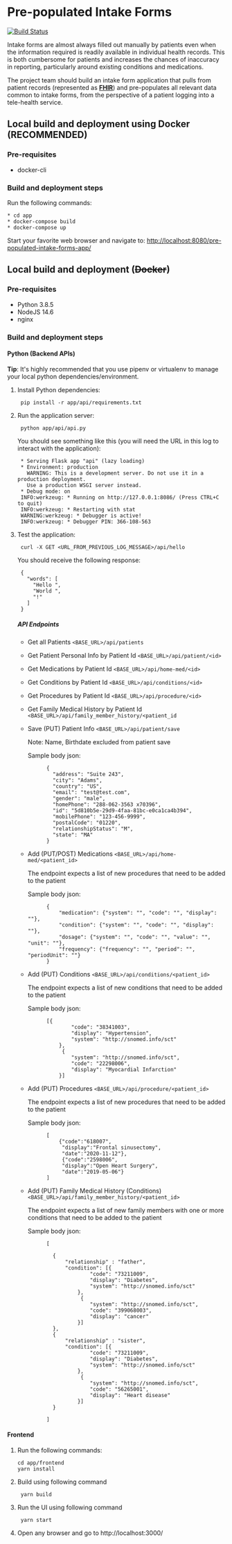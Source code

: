 # Pre-populated Intake Forms

[![Build Status](https://drone.hdap.gatech.edu/api/badges/gt-cs6440-hit-fall2020/Pre-Populated-Intake-Forms/status.svg?ref=refs/heads/stable)](https://drone.hdap.gatech.edu/gt-cs6440-hit-fall2020/Pre-Populated-Intake-Forms)

Intake forms are almost always filled out manually by patients even when the information required 
is readily available in individual health records. This is both cumbersome for patients and increases 
the chances of inaccuracy in reporting, particularly around existing conditions and medications. 

The project team should build an intake form application that pulls from patient records 
(represented as **[FHIR](https://www.hl7.org/fhir/)**) and pre-populates all relevant data common to intake forms, 
from the perspective of a patient logging into a tele-health service.

## Local build and deployment using Docker (RECOMMENDED)

### Pre-requisites
* docker-cli

### Build and deployment steps

Run the following commands:
    
    * cd app
    * docker-compose build
    * docker-compose up
    
Start your favorite web browser and navigate to: 
[http://localhost:8080/pre-populated-intake-forms-app/](http://localhost:8080/pre-populated-intake-forms-app/)

## Local build and deployment (~~Docker~~)

### Pre-requisites
* Python 3.8.5
* NodeJS 14.6
* nginx

### Build and deployment steps

#### Python (Backend APIs)

**Tip**: It's highly recommended that you use pipenv or virtualenv to manage your local python dependencies/environment.

1. Install Python dependencies:

        pip install -r app/api/requirements.txt

2. Run the application server:

        python app/api/api.py
   
    You should see something like this (you will need the URL in this log to interact with the application):
   
        * Serving Flask app "api" (lazy loading)
        * Environment: production
          WARNING: This is a development server. Do not use it in a production deployment.
          Use a production WSGI server instead.
        * Debug mode: on
        INFO:werkzeug: * Running on http://127.0.0.1:8086/ (Press CTRL+C to quit)
        INFO:werkzeug: * Restarting with stat
        WARNING:werkzeug: * Debugger is active!
        INFO:werkzeug: * Debugger PIN: 366-108-563

3. Test the application:

        curl -X GET <URL_FROM_PREVIOUS_LOG_MESSAGE>/api/hello
  
    You should receive the following response:
    
        {
          "words": [
            "Hello ", 
            "World ", 
            "!"
          ]
        }
    ##### API Endpoints
    * Get all Patients
    `<BASE_URL>/api/patients`
    * Get Patient Personal Info by Patient Id
    `<BASE_URL>/api/patient/<id>`
    * Get Medications by Patient Id
    `<BASE_URL>/api/home-med/<id>`
    * Get Conditions by Patient Id
    `<BASE_URL>/api/conditions/<id>`
    * Get Procedures by Patient Id
    `<BASE_URL>/api/procedure/<id>`
    * Get Family Medical History by Patient Id
    `<BASE_URL>/api/family_member_history/<patient_id`
    * Save (PUT) Patient Info
    `<BASE_URL>/api/patient/save`
        
        Note: Name, Birthdate excluded from patient save
            
        Sample body json:
            
                {
                  "address": "Suite 243",
                  "city": "Adams",
                  "country": "US",
                  "email": "test@test.com",
                  "gender": "male",
                  "homePhone": "288-062-3563 x70396",
                  "id": "5d810b5e-29d9-4faa-81bc-e0ca1ca4b394",
                  "mobilePhone": "123-456-9999",
                  "postalCode": "01220",
                  "relationshipStatus": "M",
                  "state": "MA"
                }
    * Add (PUT/POST) Medications
        `<BASE_URL>/api/home-med/<patient_id>`
            
        The endpoint expects a list of new procedures that need to be added to the patient
            
        Sample body json:
                    
                {
                    "medication": {"system": "", "code": "", "display": ""},
                    "condition": {"system": "", "code": "", "display": ""},
                    "dosage": {"system": "", "code": "", "value": "", "unit": ""},
                    "frequency": {"frequency": "", "period": "", "periodUnit": ""}
                }
    * Add (PUT) Conditions
        `<BASE_URL>/api/conditions/<patient_id>`
            
        The endpoint expects a list of new conditions that need to be added to the patient
            
        Sample body json:
                    
                [{
                        "code": "38341003",
                        "display": "Hypertension",
                        "system": "http://snomed.info/sct"
                    },
                     {
                        "system": "http://snomed.info/sct",
                        "code": "22298006",
                        "display": "Myocardial Infarction"
                    }]
    * Add (PUT) Procedures
        `<BASE_URL>/api/procedure/<patient_id>`
            
        The endpoint expects a list of new procedures that need to be added to the patient
            
        Sample body json:
                    
                [
                    {"code":"618007",
                     "display":"Frontal sinusectomy",
                     "date":"2020-11-12"},
                     {"code":"2598006",
                     "display":"Open Heart Surgery",
                     "date":"2019-05-06"}
                ]

    * Add (PUT) Family Medical History (Conditions)
        `<BASE_URL>/api/family_member_history/<patient_id>`
            
        The endpoint expects a list of new family members with one or more conditions that need to be added to the patient
            
        Sample body json:
                    
                [
                
                  {
                      "relationship" : "father",
                      "condition": [{
                              "code": "73211009",
                              "display": "Diabetes",
                              "system": "http://snomed.info/sct"
                          },
                           {
                              "system": "http://snomed.info/sct",
                              "code": "399068003",
                              "display": "cancer"
                          }]
                  },
                  {
                      "relationship" : "sister",
                      "condition": [{
                              "code": "73211009",
                              "display": "Diabetes",
                              "system": "http://snomed.info/sct"
                          },
                           {
                              "system": "http://snomed.info/sct",
                              "code": "56265001",
                              "display": "Heart disease"
                          }]
                  }
                
                ]
#### Frontend

1. Run the following commands:
       
       cd app/frontend
       yarn install

2. Build using following command

        yarn build
   
3. Run the UI using following command

        yarn start
4. Open any browser and go to http://localhost:3000/
